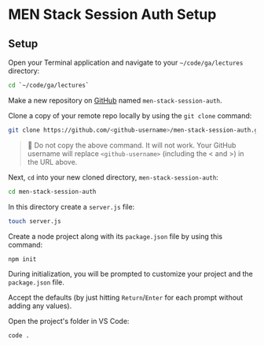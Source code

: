 <h1>
  <span class="headline">MEN Stack Session Auth</span>
  <span class="subhead">Setup</span>
</h1>

## Setup

Open your Terminal application and navigate to your `~/code/ga/lectures` directory:

```bash
cd `~/code/ga/lectures`
```

Make a new repository on [GitHub](https://github.com/) named `men-stack-session-auth`.

Clone a copy of your remote repo locally by using the `git clone` command:

```bash
git clone https://github.com/<github-username>/men-stack-session-auth.git
```

> 🚨 Do not copy the above command. It will not work. Your GitHub username will replace `<github-username>` (including the < and >) in the URL above.

Next, `cd` into your new cloned directory, `men-stack-session-auth`:

```bash
cd men-stack-session-auth
```

In this directory create a `server.js` file:

```bash
touch server.js
```

Create a node project along with its `package.json` file by using this command:

```bash
npm init
```

During initialization, you will be prompted to customize your project and the `package.json` file.

Accept the defaults (by just hitting `Return`/`Enter` for each prompt without adding any values).

Open the project's folder in VS Code:

```bash
code .
```
